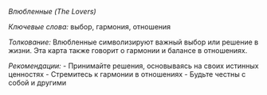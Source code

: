 *Влюбленные \(The Lovers\)*

*Ключевые слова:* выбор, гармония, отношения

*Толкование:* 
Влюбленные символизируют важный выбор или решение в жизни\. Эта карта также говорит о гармонии и балансе в отношениях\.

*Рекомендации:*
\- Принимайте решения, основываясь на своих истинных ценностях
\- Стремитесь к гармонии в отношениях
\- Будьте честны с собой и другими
